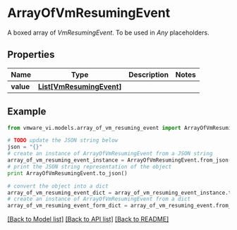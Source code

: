 # ArrayOfVmResumingEvent

A boxed array of *VmResumingEvent*. To be used in *Any* placeholders. 

## Properties
Name | Type | Description | Notes
------------ | ------------- | ------------- | -------------
**value** | [**List[VmResumingEvent]**](VmResumingEvent.md) |  | 

## Example

```python
from vmware_vi.models.array_of_vm_resuming_event import ArrayOfVmResumingEvent

# TODO update the JSON string below
json = "{}"
# create an instance of ArrayOfVmResumingEvent from a JSON string
array_of_vm_resuming_event_instance = ArrayOfVmResumingEvent.from_json(json)
# print the JSON string representation of the object
print ArrayOfVmResumingEvent.to_json()

# convert the object into a dict
array_of_vm_resuming_event_dict = array_of_vm_resuming_event_instance.to_dict()
# create an instance of ArrayOfVmResumingEvent from a dict
array_of_vm_resuming_event_form_dict = array_of_vm_resuming_event.from_dict(array_of_vm_resuming_event_dict)
```
[[Back to Model list]](../README.md#documentation-for-models) [[Back to API list]](../README.md#documentation-for-api-endpoints) [[Back to README]](../README.md)


